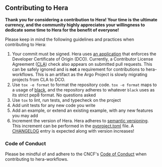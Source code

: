 ## Contributing to Hera

**Thank you for considering a contribution to Hera! Your time is the ultimate currency, and the community highly
appreciates your willingness to dedicate some time to Hera for the benefit of everyone!**

Please keep in mind the following guidelines and practices when contributing to Hera:

1. Your commit must be signed. Hera uses [an application](https://github.com/apps/dco) that enforces the Developer 
   Certificate of Origin (DCO). Currently, a Contributor License Agreement 
   ([CLA](https://github.com/cla-assistant/cla-assistant)) check also appears on submitted pull requests. This can be
   safely ignored and is **not** a requirement for contributions to hera-workflows. This is an artifact as the Argo Project is slowly migrating projects from CLA to DCO. 
1. Use `tox -e format` to format the repository code. `tox -e format` maps to a usage of
   [black](https://github.com/psf/black), and the repository adheres to whatever `black` uses as its strict pep8 format.
   No questions asked
1. Use `tox` to lint, run tests, and typecheck on the project
1. Add unit tests for any new code you write
1. Add an example, or extend an existing example, with any new features you may add
1. Increment the version of Hera. Hera adheres to [semantic versioning](https://semver.org/). This increment can be
   performed in the [pyproject.toml](https://github.com/argoproj-labs/hera-workflows/blob/main/pyproject.toml) file. A
   [CHANGELOG](https://github.com/argoproj-labs/hera-workflows/blob/main/CHANGELOG.md) entry is expected along with
   version increases!

### Code of Conduct

Please be mindful of and adhere to the CNCF's
[Code of Conduct](https://github.com/cncf/foundation/blob/main/code-of-conduct.md) when contributing to hera-workflows.
